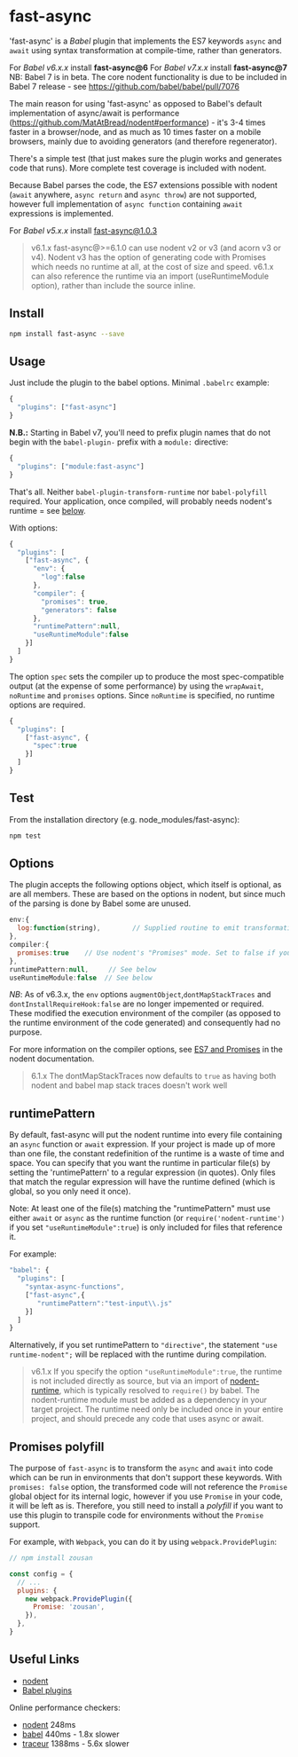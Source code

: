 fast-async
==========

'fast-async' is a _Babel_ plugin that implements the ES7 keywords `async` and `await` using syntax transformation
at compile-time, rather than generators.

For _Babel v6.x.x_ install **fast-async@6**
For _Babel v7.x.x_ install **fast-async@7**
NB: Babel 7 is in beta. The core nodent functionality is due to be included in Babel 7 release - see https://github.com/babel/babel/pull/7076

The main reason for using 'fast-async' as opposed to Babel's default implementation of async/await is
performance (https://github.com/MatAtBread/nodent#performance) - it's 3-4 times faster in a browser/node, and
as much as 10 times faster on a mobile browsers, mainly due to avoiding generators (and therefore regenerator).

There's a simple test (that just makes sure the plugin works and generates code that runs). More complete
test coverage is included with nodent.

Because Babel parses the code, the ES7 extensions possible with nodent (`await` anywhere, `async return` and `async throw`) are not supported, however full implementation of `async function` containing `await` expressions is implemented.

For _Babel v5.x.x_ install fast-async@1.0.3

> v6.1.x
fast-async@>=6.1.0 can use nodent v2 or v3 (and acorn v3 or v4). Nodent v3 has the option of generating code with Promises which needs no runtime at all, at the cost of size and speed. v6.1.x can also reference the runtime via an import (useRuntimeModule option), rather than include the source inline.

Install
-------
```bash
npm install fast-async --save
```

Usage
-----

Just include the plugin to the babel options. Minimal `.babelrc` example:
```js
{
  "plugins": ["fast-async"]
}
```

**N.B.:** Starting in Babel v7, you'll need to prefix plugin names that do not begin with the `babel-plugin-` prefix with a `module:` directive:

```js
{
  "plugins": ["module:fast-async"]
}
```

That's all. Neither `babel-plugin-transform-runtime` nor `babel-polyfill` required. Your application, once compiled, will probably needs nodent's runtime = see [below](#runtimepattern).

With options:
```js
{
  "plugins": [
    ["fast-async", {
      "env": {
      	"log":false
      },
      "compiler": {
        "promises": true,
        "generators": false
      },
      "runtimePattern":null,
      "useRuntimeModule":false
    }]
  ]
}
```

The option `spec` sets the compiler up to produce the most spec-compatible output (at the expense of some performance) by using the `wrapAwait`, `noRuntime` and `promises` options. Since `noRuntime` is specified, no runtime options are required.

```js
{
  "plugins": [
    ["fast-async", {
      "spec":true
    }]
  ]
}
```


Test
----
From the installation directory (e.g. node_modules/fast-async):
```bash
npm test
```
Options
-------
The plugin accepts the following options object, which itself is optional, as are all members. These are based on the options in nodent,
but since much of the parsing is done by Babel some are unused.

```js
env:{
  log:function(string),        // Supplied routine to emit transformation warnings. Default: console.log
},
compiler:{
  promises:true    // Use nodent's "Promises" mode. Set to false if your runtime environment does not support Promises (default: true)
},
runtimePattern:null,     // See below
useRuntimeModule:false  // See below
```
_NB_: As of v6.3.x, the `env` options `augmentObject`,`dontMapStackTraces` and `dontInstallRequireHook:false` are no longer impemented or required. These modified the execution environment of the compiler (as opposed to the runtime environment of the code generated) and consequently had no purpose.

For more information on the compiler options, see [ES7 and Promises](https://github.com/matatbread/nodent#es7-and-promises) in the nodent documentation.

> 6.1.x
The dontMapStackTraces now defaults to `true` as having both nodent and babel map stack traces doesn't work well

runtimePattern
--------------
By default, fast-async will put the nodent runtime into every file containing an `async` function or `await` expression.
If your project is made up of more than one file, the constant redefinition of the runtime is a waste of time and space. You can
specify that you want the runtime in particular file(s) by setting the 'runtimePattern' to a regular expression (in quotes).
Only files that match the regular expression will have the runtime defined (which is global, so you only need it once).

Note: At least one of the file(s) matching the "runtimePattern" must use either `await` or `async` as the runtime function (or `require('nodent-runtime')` if you set `"useRuntimeModule":true`) is only included for files that reference it.

For example:

```js
"babel": {
  "plugins": [
    "syntax-async-functions",
    ["fast-async",{
       "runtimePattern":"test-input\\.js"
    }]
  ]
}
```
Alternatively, if you set runtimePattern to `"directive"`, the statement `"use runtime-nodent";` will be replaced with the runtime during compilation.

> v6.1.x
If you specify the option `"useRuntimeModule":true`, the runtime is not included directly as source, but via an import of [nodent-runtime](https://github.com/MatAtBread/nodent-runtime), which is typically resolved to `require()` by babel. The nodent-runtime module must be added as a dependency in your target project. The runtime need only be included once in your entire project, and should precede any code that uses async or await.

Promises polyfill
--------------
The purpose of `fast-async` is to transform the `async` and `await` into code which can be run in environments that don't support these keywords. With `promises: false` option, the transformed code will not reference the `Promise` global object for its internal logic, however if you use `Promise` in your code, it will be left as is. Therefore, you still need to install a _polyfill_ if you want to use this plugin to transpile code for environments without the `Promise` support.

For example, with `Webpack`, you can do it by using `webpack.ProvidePlugin`:

```js
// npm install zousan

const config = {
  // ...
  plugins: {
    new webpack.ProvidePlugin({
      Promise: 'zousan',
    }),
  },
}
```

Useful Links
------------

* [nodent](https://github.com/MatAtBread/nodent)
* [Babel plugins](http://babeljs.io/docs/advanced/plugins/)

Online performance checkers:

* [nodent](http://nodent.mailed.me.uk/#function%20pause()%20%7B%0A%20%20%20%20return%20new%20Promise(function%20(%24return%2C%20%24error)%20%7B%0A%20%20%20%20%20%20%20%20setTimeout(function%20()%20%7B%0A%20%20%20%20%20%20%20%20%20%20%20%20return%20%24return(0)%3B%0A%20%20%20%20%20%20%20%20%7D%2C%200)%3B%0A%20%20%20%20%7D)%3B%0A%7D%0A%0Aasync%20function%20doNothing()%20%7B%0A%20%20%20%20return%3B%0A%7D%0A%0Aasync%20function%20test()%20%7B%0A%20%20%20%20var%20t%20%3D%20Date.now()%3B%0A%20%20%20%20for%20(var%20j%20%3D%200%3B%20j%20%3C%2050%3B%20j%2B%2B)%20%7B%0A%20%20%20%20%20%20%20%20for%20(var%20i%20%3D%200%3B%20i%20%3C%202000%3B%20i%2B%2B)%20%7B%0A%20%20%20%20%20%20%20%20%20%20%20%20await%20doNothing()%3B%0A%20%20%20%20%20%20%20%20%7D%0A%20%20%20%20%20%20%20%20await%20pause()%3B%0A%20%20%20%20%7D%0A%20%20%20%20return%20Date.now()%20-%20t%3B%0A%7D%0A%0Atest().then(alert)%3B%0A~options~%7B%22mode%22%3A%22promises%22%2C%22promiseType%22%3A%22Zousan%22%2C%22noRuntime%22%3Atrue%2C%22es6target%22%3Afalse%2C%22wrapAwait%22%3Afalse%2C%22spec%22%3Afalse%7D) 248ms
* [babel](https://babeljs.io/repl/#?babili=false&evaluate=true&lineWrap=false&presets=es2015%2Cstage-3&targets=&browsers=&builtIns=false&debug=false&experimental=true&loose=false&spec=false&code_lz=GYVwdgxgLglg9mABABwIYgM4FMAUBKRAbwChEzEAnLKECpMLAd0QAUK4BbGbHUSWBIhwASKjToAaRMKwV2FAiXLLE2KABUYHLHBBRe4aPCT4ipFRbG0ko6tZwAGPAG5zFgL5Snr5e5fF3YmJUDABPSEQ-I0EAEzgAOTgoAAsYMABzUyVyKzpXQOCwiKiBJCgsDH1FN0QAN1QKRChEAF5EABFUcoA6MDhGfB9yYDhGnHrGgCtWxAdnRGmAHkQAVjmFgGoN6osyEbGJxBgZ9ePlgCYHK_mYLZ3d5VRGVBhmuMSUtMz_B8CHp5ezTQmFwP3IfxydjoHS6WF6_VMAFomvkguVKvhuiksGAcKgADayKD-IA) 440ms - 1.8x slower
* [traceur](https://google.github.io/traceur-compiler/demo/repl.html#%2F%2F%20Options%3A%20--annotations%20--array-comprehension%20--async-functions%20--async-generators%20--exponentiation%20--export-from-extended%20--for-on%20--generator-comprehension%20--member-variables%20--proper-tail-calls%20--require%20--symbols%20--types%20%0Afunction%20pause()%20%7B%0A%20%20%20%20return%20new%20Promise(function%20(%24return%2C%20%24error)%20%7B%0A%20%20%20%20%20%20%20%20setTimeout(function%20()%20%7B%0A%20%20%20%20%20%20%20%20%20%20%20%20return%20%24return(0)%3B%0A%20%20%20%20%20%20%20%20%7D%2C%200)%3B%0A%20%20%20%20%7D)%3B%0A%7D%0A%0Aasync%20function%20doNothing()%20%7B%0A%20%20%20%20return%3B%0A%7D%0A%0Aasync%20function%20test()%20%7B%0A%20%20%20%20var%20t%20%3D%20Date.now()%3B%0A%20%20%20%20for%20(var%20j%20%3D%200%3B%20j%20%3C%2050%3B%20j%2B%2B)%20%7B%0A%20%20%20%20%20%20%20%20for%20(var%20i%20%3D%200%3B%20i%20%3C%202000%3B%20i%2B%2B)%20%7B%0A%20%20%20%20%20%20%20%20%20%20%20%20await%20doNothing()%3B%0A%20%20%20%20%20%20%20%20%7D%0A%20%20%20%20%20%20%20%20await%20pause()%3B%0A%20%20%20%20%7D%0A%20%20%20%20return%20Date.now()%20-%20t%3B%0A%7D%0A%0Atest().then(alert)%3B%0A) 1388ms - 5.6x slower
